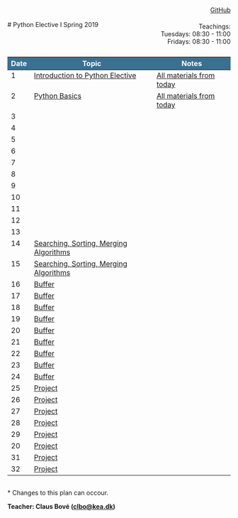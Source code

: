 <head>
  <style> 
    
    h1:first-of-type {display: none;}
    #github {text-align: right; margin:-50px 0 50px 0}
    #teachings {text-align: right; margin: -30px 0 10px 0}
    #tbl {display: inline-table}
    td {vertical-align: top;}
    thead th {background-color: #3a7090; color:#ffffff}
  </style>
</head>
# Python Elective I Spring 2019

<div id="github"><a href="https://github.com/python-elective-1-spring-2019/">GitHub</a>
</div>

<div id="teachings">
  Teachings: <br> Tuesdays: 08:30 - 11:00<br>Fridays: 08:30 - 11:00<br> 
</div>

<table id="tbl">
  <thead>
  <tr>
      <th>Date</th>
      <th>Topic</th>
      <th>Notes</th>
  </tr>
  </thead>
  <tbody>
  <tr>
      <td>1</td>
      <td>    
        <a href="https://github.com/python-elective-1-spring-2019/day1_intro">Introduction to Python Elective</a></td>
    <td><a href="https://github.com/python-elective-1-spring-2019?utf8=%E2%9C%93&q=day_1">All materials from today</a></td>
  </tr>
  
  <tr>  
      <td>2</td>
      <td>
        <a href="">Python Basics</a></td>
      <td><a href="https://github.com/python-elective-1-spring-2019?utf8=%E2%9C%93&q=day_2">All materials from today</a></td>
  </tr>
  
  <tr >
      <td>3</td>
      <td>
        <a href=""></a>
      </td>
      <td></td>
  </tr>
  
  <tr>    
      <td>4</td>
      <td>
         <a href=""></a>
      </td>
      <td></td>
  </tr>
  
  <tr>
      <td>5</td>
      <td>
        <a href=""></a>
      </td>
      <td></td>
  </tr>  
  
  <tr>    
      <td>6</td> 
      <td>
        <a href=""></a>
      </td>
      <td></td>
  </tr>

  <tr>     
      <td>7</td>
      <td>
        <a href=""></a>
      </td>
      <td></td>
  </tr>
  
  <tr>      
      <td>8</td>
      <td>
        <a href=""></a>
      </td>
      <td></td>
  </tr>

  <tr>
      <td>9</td>
      <td>
        <a href=""></a>
      </td>
      <td></td>
  </tr>
  
  <tr>   
      <td>10</td>
      <td>
        <a href=""></a>
      </td>
      <td></td>
  </tr>
  
  <tr>  
      <td>11</td>
      <td>
        <a href=""></a>
      </td>
      <td></td>
  </tr>
  <tr> 
      <td>12</td>
      <td>
        <a href=""></a>
      </td>
      <td></td>
  </tr>
  
  <tr>  
      <td>13</td>
      <td>
        <a href=""></a>
      </td>
      <td></td>
  </tr>
  
  <tr> 
      <td>14</td>
      <td>
        <a href="">Searching, Sorting, Merging Algorithms</a>
      </td>
      <td></td>
  </tr>

  <tr>  
      <td>15</td>
      <td>
        <a href="">Searching, Sorting, Merging Algorithms</a>
      </td>
      <td></td>
  </tr>
  
  <tr> 
      <td>16</td>
      <td><a href="">Buffer</a></td>
      <td></td>
  </tr>
  <tr>
      <td>17</td>
      <td><a href="">Buffer</a></td>
      <td></td>
  </tr>
  <tr>
      <td>18</td>
      <td><a href="">Buffer</a></td>
      <td></td>
  </tr>
  <tr> 
      <td>19</td>
      <td><a href="">Buffer</a></td>
      <td></td>
  </tr>
  <tr>
      <td>20</td>
      <td><a href="">Buffer</a></td>
      <td></td>
  </tr>
  <tr>
      <td>21</td>
      <td><a href="">Buffer</a></td>
      <td></td>
  </tr>
  <tr>
      <td>22</td>
      <td><a href="">Buffer</a></td>
      <td></td>
  </tr>
  <tr>
      <td>23</td>
      <td><a href="">Buffer</a></td>
      <td></td>
  </tr>
  <tr>
      <td>24</td>
      <td><a href="">Buffer</a></td>
      <td></td>
  </tr>
  <tr>
      <td>25</td>
      <td><a href="">Project</a></td>
      <td></td>
  </tr>
  <tr>
      <td>26</td>
      <td><a href="">Project</a></td>
      <td></td>
  </tr>
  <tr>
      <td>27</td>
      <td><a href="">Project</a></td>
      <td></td>
  </tr>
  <tr>
      <td>28</td>
      <td><a href="">Project</a></td>
      <td></td>
  </tr>
  <tr>    
      <td>29</td>
      <td><a href="">Project</a></td>
      <td></td>
  </tr>
  <tr>
      <td>20</td>
      <td><a href="">Project</a></td>
      <td></td>
  </tr>
  <tr>
      <td>31</td>
      <td><a href="">Project</a></td>
      <td></td>
  </tr>
  <tr>
      <td>32</td>
      <td><a href="">Project</a></td>
      <td></td>
  </tr>

  </tbody>
</table>
            
\* Changes to this plan can occour. <br>

__Teacher: Claus Bové (clbo@kea.dk)__

<script>
 var dates = [

        {week : 1, date : '19/2'}, 
        {week : 1, date : '22/2'}, 

        {week : 2, date : '26/2'}, 
        {week : 2, date : '1/3'}, 

        // go agile
        {week : 3, date : '5/3'}, 
        {week : 3, date : '8/3'},

        {week : 4, date : '12/3'}, 
        {week : 4, date : '15/3'},

        {week : 5, date : '19/3'}, 
        {week : 5, date : '22/3'}, 

        {week : 6, date : '26/3'}, 
        {week : 6, date : '29/3'}, 

        {week : 7, date : '2/4'}, 
        {week : 7, date : '5/4'},

        {week : 8, date : '9/4'},
        {week : 8, date : '12/4'},

        // week 9 Easter
        {week : 9, date : '23/4'},        
        {week : 9, date : '26/4'},

        {week : 10, date : '30/4'},
        {week : 10, date : '3/5'},

        {week : 11, date : '7/5'},
        {week : 11, date : '10/5'},

        {week : 12, date : '14/5'},
        {week : 12, date : '17/5'},

        {week : 13, date : '21/5'},
        {week : 13, date : '24/5'},

        {week : 14, date : '28/5'},
        {week : 14, date : '31/5'},

        {week : 15, date : '4/6'},
        {week : 15, date : '7/6'}

    ]; 
  
 var table = document.getElementById("tbl");  
 var rows = table.getElementsByTagName("tr");
 
 for(i = 1; i < rows.length; i++){

     if(rows[i].getAttribute("class") === 'holliday'){
        i++;   
     }

      var tds = rows[i].getElementsByTagName("td"); 
      tds[0].innerHTML= dates[i-1].date + ' - 2019'; 
      // tds[1].innerHTML= dates[i-1].date + ' - 2018';  
    } 
 
</script>

